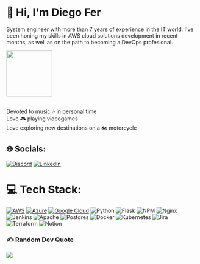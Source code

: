 # 💫 Hi, I'm Diego Fer
System engineer with more than 7 years of experience in the IT world. I've been honing my skills in AWS cloud solutions development in recent months, as well as on the path to becoming a DevOps profesional. 

<img src="https://media.giphy.com/media/WUlplcMpOCEmTGBtBW/giphy.gif" width="120">

<br>Devoted to music 🎶 in personal time
<br>Love 🎮 playing videogames
<br>Love exploring new destinations on a 🏍️ motorcycle 


## 🌐 Socials:
[![Discord](https://img.shields.io/badge/Discord-%237289DA.svg?logo=discord&logoColor=white)](https://discord.gg/https://discord.gg/quJBgaHgxz) [![LinkedIn](https://img.shields.io/badge/LinkedIn-%230077B5.svg?logo=linkedin&logoColor=white)](https://linkedin.com/in/diego-fer) 

# 💻 Tech Stack:
[![AWS](https://img.shields.io/badge/AWS-%23FF9900.svg?style=for-the-badge&logo=amazon-aws&logoColor=white)](https://aws.amazon.com/)  [![Azure](https://img.shields.io/badge/azure-%230072C6.svg?style=for-the-badge&logo=azure-devops&logoColor=white)](https://azure.microsoft.com/) [![Google Cloud](https://img.shields.io/badge/Google%20Cloud-%234285F4.svg?style=for-the-badge&logo=google-cloud&logoColor=white)](https://cloud.google.com/) ![Python](https://img.shields.io/badge/python-3670A0?style=for-the-badge&logo=python&logoColor=ffdd54) ![Flask](https://img.shields.io/badge/flask-%23000.svg?style=for-the-badge&logo=flask&logoColor=white) ![NPM](https://img.shields.io/badge/NPM-%23000000.svg?style=for-the-badge&logo=npm&logoColor=white) ![Nginx](https://img.shields.io/badge/nginx-%23009639.svg?style=for-the-badge&logo=nginx&logoColor=white) ![Jenkins](https://img.shields.io/badge/jenkins-%232C5263.svg?style=for-the-badge&logo=jenkins&logoColor=white) ![Apache](https://img.shields.io/badge/apache-%23D42029.svg?style=for-the-badge&logo=apache&logoColor=white) ![Postgres](https://img.shields.io/badge/postgres-%23316192.svg?style=for-the-badge&logo=postgresql&logoColor=white) ![Docker](https://img.shields.io/badge/docker-%230db7ed.svg?style=for-the-badge&logo=docker&logoColor=white) ![Kubernetes](https://img.shields.io/badge/kubernetes-%23326ce5.svg?style=for-the-badge&logo=kubernetes&logoColor=white) ![Jira](https://img.shields.io/badge/jira-%230A0FFF.svg?style=for-the-badge&logo=jira&logoColor=white) ![Terraform](https://img.shields.io/badge/terraform-%235835CC.svg?style=for-the-badge&logo=terraform&logoColor=white) ![Notion](https://img.shields.io/badge/Notion-%23000000.svg?style=for-the-badge&logo=notion&logoColor=white)

### ✍️ Random Dev Quote
![](https://quotes-github-readme.vercel.app/api?type=vetical&theme=dark)
